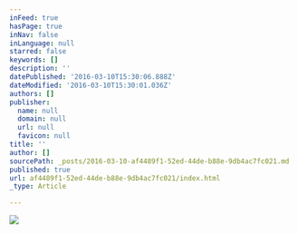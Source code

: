 ```yaml
---
inFeed: true
hasPage: true
inNav: false
inLanguage: null
starred: false
keywords: []
description: ''
datePublished: '2016-03-10T15:30:06.888Z'
dateModified: '2016-03-10T15:30:01.036Z'
authors: []
publisher:
  name: null
  domain: null
  url: null
  favicon: null
title: ''
author: []
sourcePath: _posts/2016-03-10-af4489f1-52ed-44de-b88e-9db4ac7fc021.md
published: true
url: af4489f1-52ed-44de-b88e-9db4ac7fc021/index.html
_type: Article

---
```

![](https://the-grid-user-content.s3-us-west-2.amazonaws.com/615bf39c-38a2-4e97-a94a-3bbe186413f0.jpg)
